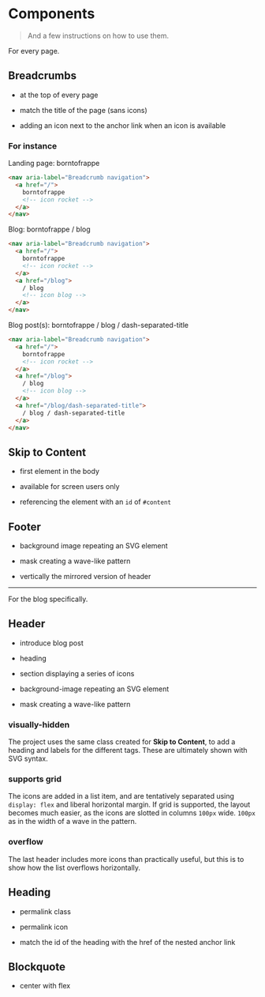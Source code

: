 # Components

> And a few instructions on how to use them.

For every page.

## Breadcrumbs

- at the top of every page

- match the title of the page (sans icons)

- adding an icon next to the anchor link when an icon is available

### For instance

Landing page: borntofrappe

```html
<nav aria-label="Breadcrumb navigation">
  <a href="/">
    borntofrappe
    <!-- icon rocket -->
  </a>
</nav>
```

Blog: borntofrappe / blog

```html
<nav aria-label="Breadcrumb navigation">
  <a href="/">
    borntofrappe
    <!-- icon rocket -->
  </a>
  <a href="/blog">
    / blog
    <!-- icon blog -->
  </a>
</nav>
```

Blog post(s): borntofrappe / blog / dash-separated-title

```html
<nav aria-label="Breadcrumb navigation">
  <a href="/">
    borntofrappe
    <!-- icon rocket -->
  </a>
  <a href="/blog">
    / blog
    <!-- icon blog -->
  </a>
  <a href="/blog/dash-separated-title">
    / blog / dash-separated-title
  </a>
</nav>
```

## Skip to Content

- first element in the body

- available for screen users only

- referencing the element with an `id` of `#content`

## Footer

- background image repeating an SVG element

- mask creating a wave-like pattern

- vertically the mirrored version of header

---

For the blog specifically.

## Header

- introduce blog post

- heading

- section displaying a series of icons

- background-image repeating an SVG element

- mask creating a wave-like pattern

### visually-hidden

The project uses the same class created for **Skip to Content**, to add a heading and labels for the different tags. These are ultimately shown with SVG syntax.

### supports grid

The icons are added in a list item, and are tentatively separated using `display: flex` and liberal horizontal margin. If grid is supported, the layout becomes much easier, as the icons are slotted in columns `100px` wide. `100px` as in the width of a wave in the pattern.

### overflow

The last header includes more icons than practically useful, but this is to show how the list overflows horizontally.

## Heading

- permalink class

- permalink icon

- match the id of the heading with the href of the nested anchor link

## Blockquote

- center with flex

